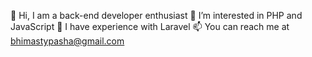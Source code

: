 👋 Hi, I am a back-end developer enthusiast
👀 I’m interested in PHP and JavaScript
🌱 I have experience with Laravel
📫 You can reach me at bhimastypasha@gmail.com
